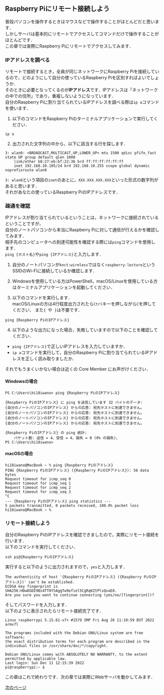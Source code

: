## Raspberry Piにリモート接続しよう
普段パソコンを操作するときはマウスなどで操作することがほとんどだと思います．  
しかしサーバは基本的にリモートでアクセスしてコマンドだけで操作することがほとんどです．  
この章では実際にRaspberry Piにリモートでアクセスしてみます．

### IPアドレスを調べる
リモートで接続するとき，全員が同じネットワークにRaspberry Piを接続しているので，どのようにして自分の使っているRaspberry Piを区別すればよいでしょうか．  
そのときに必要となってくるのが**IPアドレス**です．IPアドレスは「ネットワークの中での住所」であり，重複しないようになっています．  
自分のRaspberry Piに割り当てられているIPアドレスを調べる際は`ip a`コマンドを使います．  

1. 以下のコマンドをRaspberry Piのターミナルアプリケーションで実行してください．
```
ip a
```

2. 出力された文字列の中から，以下に該当する行を探します．
```
3: wlan0: <BROADCAST,MULTICAST,UP,LOWER_UP> mtu 1500 qdisc pfifo_fast state UP group default qlen 1000
    link/ether b8:27:eb:bf:22:36 brd ff:ff:ff:ff:ff:ff
    inet 192.168.10.105/24 brd 192.168.10.255 scope global dynamic noprefixroute wlan0
```

`3: wlan0`という項目の`inet`のあとに，`XXX.XXX.XXX.XXX`といった形式の数字列があると思います．  
それがあなたの使っているRaspberry PiのIPアドレスです．

### 疎通を確認
IPアドレスが割り当てられているということは，ネットワークに接続されているということですが，  
自分のノートパソコンから本当にRaspberry Piに対して通信が行えるかを確認してみます．  
相手先のコンピュータへの到達可能性を確認する際には`ping`コマンドを使用します．  
`ping {ホスト名}`や`ping {IPアドレス}`と入力します． 

1. 自分のノートパソコンが`knct:wireless`ではなく`raspberry-lecture`というSSIDのWi-Fiに接続しているか確認します．

2. Windowsを使用している方はPowerShell，macOS/Linuxを使用している方はターミナルアプリケーションを起動してください．

3. 以下のコマンドを実行します．  
macOS/Linuxの方は4行程度出力されたら`Ctrl`キーを押しながら`C`を押してください． 
また`{ `や` }`は不要です．
```
ping {Raspberry PiのIPアドレス}
```
4. 以下のような出力になった場合，失敗していますので以下のことを確認してください．
- `ping {IPアドレス}`で正しいIPアドレスを入力していますか．
- `ip a`コマンドを実行して，自分のRaspberry Piに割り当てられているIPアドレスを正しく読み取りましたか．

それでもうまくいかない場合は近くの Core Member にお声がけください．

#### Windowsの場合
```
PS C:\Users\hi18iwano> ping {Raspberry PiのIPアドレス}

{Raspberry PiのIPアドレス} に ping を送信しています 32 バイトのデータ:
{自分のノートパソコンのIPアドレス} からの応答: 宛先ホストに到達できません。
{自分のノートパソコンのIPアドレス} からの応答: 宛先ホストに到達できません。
{自分のノートパソコンのIPアドレス} からの応答: 宛先ホストに到達できません。
{自分のノートパソコンのIPアドレス} からの応答: 宛先ホストに到達できません。

{Raspberry PiのIPアドレス} の ping 統計:
    パケット数: 送信 = 4、受信 = 4、損失 = 0 (0% の損失)、
PS C:\Users\hi18iwano>
```

#### macOSの場合
```
hi18iwano@MacBook ~ % ping {Raspberry Piのアドレス}
PING {Raspberry PiのIPアドレス} ({Raspberry PiのIPアドレス}): 56 data bytes
Request timeout for icmp_seq 0
Request timeout for icmp_seq 1
Request timeout for icmp_seq 2
Request timeout for icmp_seq 3
^C
--- {Raspberry PiのIPアドレス} ping statistics ---
5 packets transmitted, 0 packets received, 100.0% packet loss
hi18iwano@MacBook ~ % 
```

### リモート接続しよう
自分のRaspberry PiのIPアドレスを確認できましたので，実際にリモート接続を行います．  
以下のコマンドを実行してください．
```
ssh pi@{Raspberry PiのIPアドレス}
```

実行すると以下のように出力されますので，`yes`と入力します．
```
The authenticity of host '{Raspberry PiのIPアドレス} ({Raspberry PiのIPアドレス})' can't be established.
ECDSA key fingerprint is SHA256:HDwDGDI9Bs4TT8YSAggTw9efiel5CgRqKZtPlsQxaE8.
Are you sure you want to continue connecting (yes/no/[fingerprint])? 
```
そしてパスワードを入力します．  
以下のように表示されたらリモート接続完了です．
```
Linux raspberrypi 5.15.61-v7+ #1579 SMP Fri Aug 26 11:10:59 BST 2022 armv7l

The programs included with the Debian GNU/Linux system are free software;
the exact distribution terms for each program are described in the
individual files in /usr/share/doc/*/copyright.

Debian GNU/Linux comes with ABSOLUTELY NO WARRANTY, to the extent
permitted by applicable law.
Last login: Sun Dec 11 12:15:39 2022
pi@raspberrypi:~ $
```
この章はこれで終わりです．次の章では実際にWebサーバを動かしてみます．  
  
[次のページ](web-server.md)